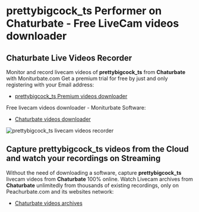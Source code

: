 # prettybigcock_ts Performer on Chaturbate - Free LiveCam videos downloader

## Chaturbate Live Videos Recorder

Monitor and record livecam videos of **prettybigcock_ts** from **Chaturbate** with Moniturbate.com
Get a premium trial for free by just and only registering with your Email address:
* [prettybigcock_ts Premium videos downloader](https://moniturbate.com/request-demo-licence-key.html)

Free livecam videos downloader - Moniturbate Software:
* [Chaturbate videos downloader](https://moniturbate.com/moniturbate-download-software.html)

![prettybigcock_ts livecam videos recorder](https://peachurnet.com/templates/moniturbate-software.png)


## Capture prettybigcock_ts videos from the Cloud and watch your recordings on Streaming

Without the need of downloading a software, capture **prettybigcock_ts** livecam videos from **Chaturbate** 100% online.
Watch Livecam archives from **Chaturbate** unlimitedly from thousands of existing recordings, only on Peachurbate.com and its websites network:
* [Chaturbate videos archives](https://peachurnet.com/)